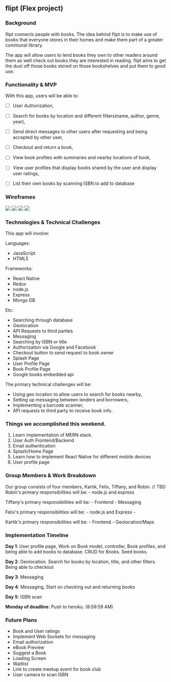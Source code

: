 ## flipt (Flex project)

### Background

flipt connects people with books. The idea behind flipt is to make use of books that everyone stores in their homes and make them part of a greater communal library. 

The app will allow users to lend books they own to other readers around them as well check out books they are interested in reading. flipt aims to get the dust off those books stored on those bookshelves and put them to good use. 



### Functionality & MVP

With this app, users will be able to:

- [ ] User Authorization,
- [ ] Search for books by location and different filters(name, author, genre, year),
- [ ] Send direct messages to other users after requesting and being accepted by other user,
- [ ] Checkout and return a book,
- [ ] View book profiles with summaries and nearby locations of book,
- [ ] View user profiles that display books shared by the user and display user ratings,
- [ ] List their own books by scanning ISBN to add to database


### Wireframes

![](https://image.ibb.co/mZGeAT/Screen_Shot_2018_06_25_at_12_21_22_AM.png)
![](https://image.ibb.co/coEXVT/Screen_Shot_2018_06_25_at_12_21_29_AM.png)
![](https://image.ibb.co/edHrPo/Screen_Shot_2018_06_25_at_12_27_35_AM.png)
![](https://image.ibb.co/f817x8/Screen_Shot_2018_06_25_at_12_21_53_AM.png)

### Technologies & Technical Challenges

This app will involve: 

Languages:
- JavaScript
- HTML5
    
Frameworks:
- React Native
- Redux
- node.js
- Express
- Mongo DB 

Etc:
- Searching through database
- Geolocation 
- API Requests to third parties
- Messaging
- Searching by ISBN or title
- Authorization via Google and Facebook
- Checkout button to send request to book owner
- Splash Page
- User Profile Page
- Book Profile Page
- Google books embedded api



The primary technical challenges will be:

- Using geo location to allow users to search for books nearby,
- Setting up messaging between lenders and borrowers,
- Implementing a barcode scanner,
- API requests to third party to receive book info. 

### Things we accomplished this weekend.
1. Learn implementation of MERN stack. 
2. User Auth Frontend/Backend
3. Email authentication
4. Splash/Home Page
5. Learn how to implement React Native for different mobile devices
6. User profile page

### Group Members & Work Breakdown

Our group consists of four members, Kartik, Felix, Tiffany, and Robin.
// TBD
Robin's primary responsibilities will be:
    - node.js and express

Tiffany's primary responsibilities will be:
    - Frontend
    - Messaging

Felix's primary responsibilities will be:
    - node.js and Express
    - 

Kartik's primary responsibilities will be:
    - Frontend
    - Geolocation/Maps


### Implementation Timeline

**Day 1**: User profile page, Work on Book model, controller, Book profiles, and being able to add books to database. CRUD for Books. Seed books.

**Day 2**: Geolocation. Search for books by location, title, and other filters. Being able to checkout

**Day 3**: Messaging

**Day 4**: Messaging, Start on checking out and returning books

**Day 5**: ISBN scan

**Monday of deadline**: Push to heroku. (8:59:59 AM)

### Future Plans
- Book and User ratings
- Implement Web Sockets for messaging
- Email authorization
- eBook Preview
- Suggest a Book
- Loading Screen
- Waitlist
- Link to create meetup event for book club
- User camera to scan ISBN
